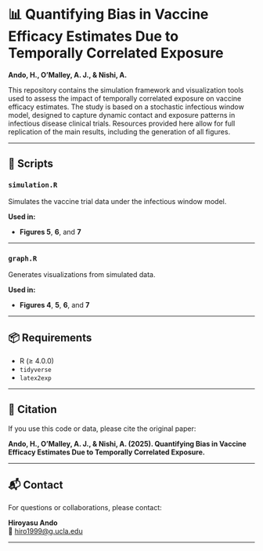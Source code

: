 # 📊 Quantifying Bias in Vaccine Efficacy Estimates Due to Temporally Correlated Exposure

**Ando, H., O’Malley, A. J., & Nishi, A.**

This repository contains the simulation framework and visualization tools used to assess the impact of temporally correlated exposure on vaccine efficacy estimates. The study is based on a stochastic infectious window model, designed to capture dynamic contact and exposure patterns in infectious disease clinical trials. Resources provided here allow for full replication of the main results, including the generation of all figures.

---

## 📜 Scripts 

### `simulation.R`  
Simulates the vaccine trial data under the infectious window model.  

**Used in:**  

- **Figures 5**, **6**, and **7**

---

### `graph.R`  
Generates visualizations from simulated data.  

**Used in:**  

- **Figures 4**, **5**, **6**, and **7**

---

## 📦 Requirements

- R (≥ 4.0.0)  
- `tidyverse`  
- `latex2exp`

---

## 📄 Citation

If you use this code or data, please cite the original paper:

**Ando, H., O’Malley, A. J., & Nishi, A. (2025). Quantifying Bias in Vaccine Efficacy Estimates Due to Temporally Correlated Exposure.**

---

## 📬 Contact

For questions or collaborations, please contact:

**Hiroyasu Ando**  
📧 hiro1999@g.ucla.edu

---
